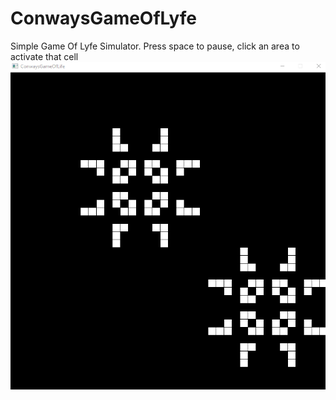 # ConwaysGameOfLyfe
Simple Game Of Lyfe Simulator.
Press space to pause, click an area to activate that cell
![](Conways.gif)
